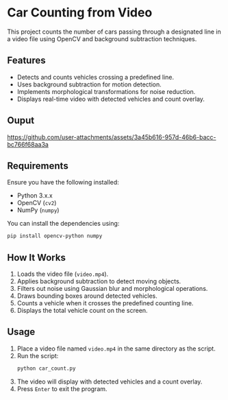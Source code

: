 # Car Counting from Video

This project counts the number of cars passing through a designated line in a video file using OpenCV and background subtraction techniques.

## Features
- Detects and counts vehicles crossing a predefined line.
- Uses background subtraction for motion detection.
- Implements morphological transformations for noise reduction.
- Displays real-time video with detected vehicles and count overlay.

## Ouput 
https://github.com/user-attachments/assets/3a45b616-957d-46b6-bacc-bc766f68aa3a

## Requirements
Ensure you have the following installed:
- Python 3.x.x
- OpenCV (`cv2`)
- NumPy (`numpy`)

You can install the dependencies using:
```bash
pip install opencv-python numpy
```

## How It Works
1. Loads the video file (`video.mp4`).
2. Applies background subtraction to detect moving objects.
3. Filters out noise using Gaussian blur and morphological operations.
4. Draws bounding boxes around detected vehicles.
5. Counts a vehicle when it crosses the predefined counting line.
6. Displays the total vehicle count on the screen.

## Usage
1. Place a video file named `video.mp4` in the same directory as the script.
2. Run the script:
   ```bash
   python car_count.py
   ```
3. The video will display with detected vehicles and a count overlay.
4. Press `Enter` to exit the program.



